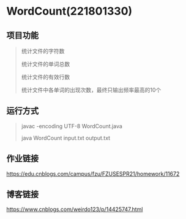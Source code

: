 WordCount(221801330)
==============
项目功能
--------
> 统计文件的字符数
>
> 统计文件的单词总数
>
> 统计文件的有效行数
>
> 统计文件中各单词的出现次数，最终只输出频率最高的10个

运行方式
-----------
> javac -encoding UTF-8 WordCount.java
>
> java WordCount input.txt output.txt 

作业链接
-----------
https://edu.cnblogs.com/campus/fzu/FZUSESPR21/homework/11672

博客链接
----------
https://www.cnblogs.com/weirdo123/p/14425747.html
